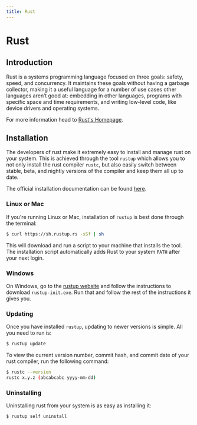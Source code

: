 ```yaml
---
title: Rust
---
```

# Rust
## Introduction

Rust is a systems programming language focused on three goals: safety, speed, and concurrency. It maintains these goals without having a garbage collector, making it a useful language for a number of use cases other languages aren’t good at: embedding in other languages, programs with specific space and time requirements, and writing low-level code, like device drivers and operating systems.

For more information head to <a href='https://www.rust-lang.org' target='_blank' rel='nofollow'>Rust's Homepage</a>.

## Installation

The developers of rust make it extremely easy to install and manage rust on your system. This is achieved through the tool `rustup` which allows you to not only install the rust compiler `rustc`, but also easily switch between stable, beta, and nightly versions of the compiler and keep them all up to date.

The official installation documentation can be found [here](https://doc.rust-lang.org/book/second-edition/ch01-01-installation.html).

### Linux or Mac

If you're running Linux or Mac, installation of `rustup` is best done through the terminal:

```bash
$ curl https://sh.rustup.rs -sSf | sh
```
This will download and run a script to your machine that installs the tool. The installation script automatically adds Rust to your system `PATH` after your next login.

### Windows

On Windows, go to the [rustup website](https://rustup.rs) and follow the instructions to download `rustup-init.exe`. Run that and follow the rest of the instructions it gives you.

### Updating

Once you have installed `rustup`, updating to newer versions is simple. All you need to run is:

```bash
$ rustup update
```
To view the current version number, commit hash, and commit date of your rust compiler, run the following command:

```bash
$ rustc --version
rustc x.y.z (abcabcabc yyyy-mm-dd)
```

### Uninstalling

Uninstalling rust from your system is as easy as installing it:

```bash
$ rustup self uninstall
```
